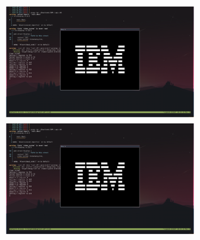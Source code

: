 
![IBM LOGO](assets/ibm-logo-working-version.png)

![Airplane Game](assets/ibm-logo-working-version.png)
